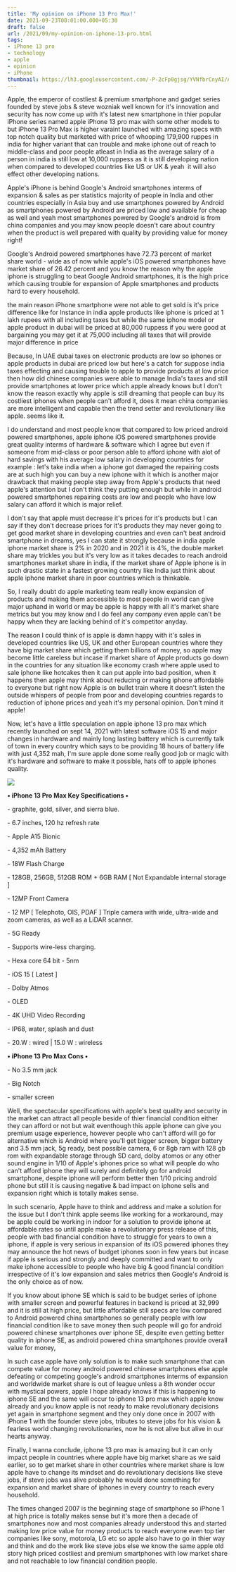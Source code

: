 ```yaml
---
title: 'My opinion on iPhone 13 Pro Max!'
date: 2021-09-23T00:01:00.000+05:30
draft: false
url: /2021/09/my-opinion-on-iphone-13-pro.html
tags: 
- iPhone 13 pro
- technology
- apple
- opinion
- iPhone
thumbnail: https://lh3.googleusercontent.com/-P-2cFp0gjsg/YVNfbrCnyAI/AAAAAAAAGu0/dEBtRv13TpseTOkTnf00uln4txpVIPSWQCLcBGAsYHQ/s1600/1632853865322825-0.png
---
```


  

Apple, the emperor of costliest & premium smartphone and gadget series founded by steve jobs & steve wozniak well known for it's innovation and security has now come up with it's latest new smartphone in thier popular iPhone series named apple iPhone 13 pro max with some other models to but iPhone 13 Pro Max is higher varaint launched with amazing specs with top notch quality but marketed with price of whooping 179,900 ruppes in india for higher variant that can trouble and make iphone out of reach to middle-class and poor people atleast in India as the average salary of a person in india is still low at 10,000 ruppess as it is still developing nation when compared to developed countries like US or UK & yeah  it will also effect other developing nations.

  

Apple's iPhone is behind Google's Android smartphones interms of expansion & sales as per statistics majority of people in India and other countries especially in Asia buy and use smartphones powered by Android as smartphones powered by Android are priced low and available for cheap as well and yeah most smartphones powered by Google's android is from china companies and you may know people doesn't care about country when the product is well prepared with quality by providing value for money right!

  

Google's Android powered smartphones have 72.73 percent of market share world - wide as of now while apple's iOS powered smartphones have market share of 26.42 percent and you know the reason why the apple iphone is struggling to beat Google Android smartphones, it is the high price which causing trouble for expansion of Apple smartphones and products hard to every household.

  

the main reason iPhone smartphone were not able to get sold is it's price difference like for Instance in india apple products like iphone is priced at 1 lakh rupees with all including taxes but while the same iphone model or apple product in dubai will be priced at 80,000 ruppess if you were good at bargaining you may get it at 75,000 including all taxes that will provide major difference in price

  

Because, In UAE dubai taxes on electronic products are low so iphones or apple products in dubai are priced low but here's a catch for suppose india taxes effecting and causing trouble to apple to provide products at low price then how did chinese companies were able to manage India's taxes and still provide smartphones at lower price which apple already knows but I don't know the reason exactly why apple is still dreaming that people can buy its costliest iphones when people can't afford it, does it mean china companies are more intelligent and capable then the trend setter and revolutionary like apple. seems like it.

  

I do understand and most people know that compared to low priced android powered smartphones, apple iphone iOS powered smartphones provide great quality interms of hardware & software which I agree but even if someone from mid-class or poor person able to afford iphone with alot of hard savings with his average low salary in developing countries for example : let's take india when a iphone got damaged the repairing costs are at such high you can buy a new iphone with it which is another major drawback that making people step away from Apple's products that need apple's attention but I don't think they putting enough but while in android powered smartphones repairing costs are low and people who have low salary can afford it which is major relief.

  

I don't say that apple must decrease it's prices for it's products but I can say if they don't decrease prices for it's products they may never going to get good market share in developing countries and even can't beat android smartphone in dreams, yes I can state it strongly because in india apple iphone market share is 2% in 2020 and in 2021 it is 4%, the double market share may trickles you but it's very low as it takes decades to reach android smartphones market share in india, if the market share of Apple iphone is in such drastic state in a fastest growing country like India just think about apple iphone market share in poor countries which is thinkable.

  

So, I really doubt do apple marketing team really know expansion of products and making them accessible to most people in world can give major uphand in world or may be apple is happy with all it's market share metrics but you may know and I do feel any company even apple can't be happy when they are lacking behind of it's competitor anyday.

  

The reason I could think of is apple is damn happy with it's sales in developed countries like US, UK and other European countries where they have big market share which getting them billions of money, so apple may become little careless but incase if market share of Apple products go down in the countries for any situation like economy crash where apple used to sale iphone like hotcakes then it can put apple into bad position, when it happens then apple may think about reducing or making iphone affordable to everyone but right now Apple is on bullet train where it doesn't listen the outside whispers of people from poor and developing countries regards to reduction of iphone prices and yeah it's my personal opinion. Don't mind it apple!

  

Now, let's have a little speculation on apple iphone 13 pro max which recently launched on sept 14, 2021 with latest software iOS 15 and major changes in hardware and mainly long lasting battery which is currently talk of town in every country which says to be providing 18 hours of battery life with just 4,352 mah, I'm sure apple done some really good job or magic with it's hardware and software to make it possible, hats off to apple iphones quality.

  

 ![](https://lh3.googleusercontent.com/-qIbw7XxLg_0/YVNfaBGP3xI/AAAAAAAAGuw/rc2VnY8o0n8sayPN0C2m3hlmOzUdsdYEQCLcBGAsYHQ/s1600/1632853857923267-1.png) 

  

  

**• iPhone 13 Pro Max Key Specifications •**

\- graphite, gold, silver, and sierra blue.

\- 6.7 inches, 120 hz refresh rate

\- Apple A15 Bionic

\- 4,352 mAh Battery

\- 18W Flash Charge

\- 128GB, 256GB, 512GB ROM + 6GB RAM \[ Not Expandable internal storage \]

\- 12MP Front Camera 

\- 12 MP \[ Telephoto, OIS, PDAF \] Triple camera with wide, ultra-wide and zoom cameras, as well as a LiDAR scanner.

\- 5G Ready

\- Supports wire-less charging.

\- Hexa core 64 bit - 5nm

\- iOS 15 \[ Latest \]

\- Dolby Atmos

\- OLED

\- 4K UHD Video Recording

\- IP68, water, splash and dust

\- 20.W : wired | 15.0 W : wireless

  

**• iPhone 13 Pro Max Cons •**

  

\- No 3.5 mm jack

\- Big Notch

\- smaller screen

  

Well, the spectacular specifications with apple's best quality and security in the market can attract all people beside of thier financial condition either they can afford or not but wait eventhough this apple iphone can give you premium usage experience, however people who can't afford will go for alternative which is Android where you'll get bigger screen, bigger battery and 3.5 mm jack, 5g ready, best possible camera, 6 or 8gb ram with 128 gb rom with expandable storage through SD card, dolby atomos or any other sound engine in 1/10 of Apple's iphones price so what will people do who  can't afford iphone they will surely and definitely go for android smartphone, despite iphone will perform better then 1/10 pricing android phone but still it is causing negative & bad impact on iphone sells and expansion right which is totally makes sense.

  

In such scenario, Apple have to think and address and make a solution for the issue but I don't think apple seems like working for a workaround, may be apple could be working in indoor for a solution to provide iphone at affordable rates so until apple make a revolutionary press release of this, people with bad financial condition have to struggle for years to own a iphone, if apple is very serious in expansion of its iOS powered iphones they may announce the hot news of budget iphones soon in few years but incase if apple is serious and strongly and deeply committed and want to only make iphone accessible to people who have big & good financial condition irrespective of it's low expansion and sales metrics then Google's Android is the only choice as of now.

  

If you know about iphone SE which is said to be budget series of iphone with smaller screen and powerful features in backend is priced at 32,999 and it is still at high price, but little affordable still specs are low compared to Android powered china smartphones so generally people with low financial condition like to save money then such people will go for android powered chinese smartphones over iphone SE, despite even getting better quality in iphone SE, as android powered china smartphones provide overall value for money,

  

In such case apple have only solution is to make such smartphone that can compete value for money android powered chinese smartphones else apple defeating or competing google's android smartphones interms of expansion and worldwide market share is out of league unless a 8th wonder occur with mystical powers, apple I hope already knows if this is happening to iphone SE and the same will occur to iphone 13 pro max which apple know already and you know apple is not ready to make revolutionary decisions yet again in smartphone segment and they only done once in 2007 with iPhone 1 with the founder steve jobs, tributes to steve jobs for his vision & fearless world changing revolutionaries, now he is not alive but alive in our hearts anyway.

  

Finally, I wanna conclude, iphone 13 pro max is amazing but it can only impact people in countries where apple have big market share as we said earlier, so to get market share in other countries where market share is low apple have to change its mindset and do revolutionary decisions like steve jobs, if steve jobs was alive probably he would done something for expansion and market share of iphones in every country to reach every household.

  

The times changed 2007 is the beginning stage of smartphone so iPhone 1 at high price is totally makes sense but it's more then a decade of smartphones now and most companies already understood this and started making low price value for money products to reach everyone even top tier companies like sony, motorola, LG etc so apple also have to go in thier way and think and do the work like steve jobs else we know the same apple old story high priced costliest and premium smartphones with low market share and not reachable to low financial condition people.
